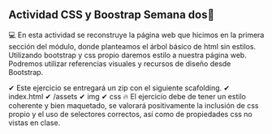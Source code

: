 ## Actividad CSS y Boostrap Semana dos🔗
💻
En esta actividad se reconstruye la página web que hicimos en la primera sección del módulo, donde planteamos el árbol básico de html sin estilos. Utilizando bootstrap y css propio daremos estilo a nuestra página web. Podremos utilizar referencias visuales y recursos de diseño desde Bootstrap.

✔ Este ejercicio se entregará un zip con el siguiente scafolding.
 ✔ index.html
  ✔ /assets
        ✔  img
        ✔  css
🔥 El ejercicio debe de tener un estilo coherente y bien maquetado, se valorará positivamente la inclusión de css propio y el uso de selectores correctos, así como de propiedades css no vistas en clase.
